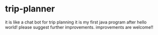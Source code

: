 # trip-planner
it is like a chat bot for trip planning
it is my first java program after hello world!
please suggest further improvements.
improvements are welcome!!
